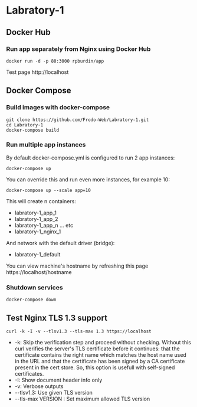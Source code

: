 # Labratory-1
## Docker Hub
### Run app separately from Nginx using Docker Hub
````
docker run -d -p 80:3000 rpburdin/app
````
Test page http://localhost 
## Docker Compose
### Build images with docker-compose
````
git clone https://github.com/Frodo-Web/Labratory-1.git
cd Labratory-1
docker-compose build
````
### Run multiple app instances
By default docker-compose.yml is configured to run 2 app instances:
````
docker-compose up
````
You can override this and run even more instances, for example 10:
````
docker-compose up --scale app=10
````
This will create n containers:
- labratory-1_app_1
- labratory-1_app_2
- labratory-1_app_n ... etc
- labratory-1_nginx_1 <br>

And network with the default driver (bridge):

- labratory-1_default

You can view machine's hostname by refreshing this page https://localhost/hostname
### Shutdown services
````
docker-compose down
````
## Test Nginx TLS 1.3 support
````
curl -k -I -v --tlsv1.3 --tls-max 1.3 https://localhost
````
- -k: Skip the verification step and proceed without checking. Without this curl verifies the server's TLS certificate before it continues: that the certificate contains the right name which matches the host name used in the URL and that the certificate has been signed by a CA certificate present in the cert store. So, this option is usefull with self-signed certificates.
- -I: Show document header info only
- -v: Verbose outputs
- --tlsv1.3: Use given TLS version
- --tls-max VERSION : Set maximum allowed TLS version
